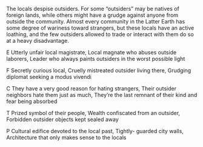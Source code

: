 The locals despise outsiders. For some “outsiders” may be natives of foreign lands, while others might have a grudge against anyone from outside the community. Almost every community in the Latter Earth has some degree of wariness toward strangers, but these locals have an active loathing, and the few outsiders allowed to trade or interact with them do so at a heavy disadvantage.

E Utterly unfair local magistrate, Local magnate who abuses outside laborers, Leader who always paints outsiders in the worst possible light

F Secretly curious local, Cruelly mistreated outsider living there, Grudging diplomat seeking a modus vivendi

C They have a very good reason for hating strangers, Their outsider neighbors hate them just as much, They’re the last remnant of their kind and fear being absorbed

T Prized symbol of their people, Wealth confiscated from an outsider, Forbidden outsider objects kept sealed away

P Cultural edifice devoted to the local past, Tightly- guarded city walls, Architecture that only makes sense to the locals